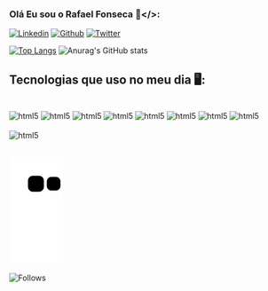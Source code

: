 ### Olá Eu sou o Rafael Fonseca 💾</>:

[![Linkedin](https://img.shields.io/badge/LinkedIn-0077B5?style=for-the-badge&logo=linkedin&logoColor=white)](https://www.linkedin.com/in/rfonseca-3a001b180/)
[![Github](https://img.shields.io/badge/GitHub-100000?style=for-the-badge&logo=github&logoColor=white)](https://github.com/rfonseca985)
[![Twitter](https://img.shields.io/badge/Twitter-1DA1F2?style=for-the-badge&logo=twitter&logoColor=white)](https://twitter.com/rfonseca85)



[![Top Langs](https://github-readme-stats.vercel.app/api/top-langs/?username=rfonseca985&theme=dark)](https://github.com/anuraghazra/github-readme-stats)
![Anurag's GitHub stats](https://github-readme-stats.vercel.app/api?username=rfonseca985&show_icons=true&theme=dark)

## Tecnologias que uso no meu dia 🖥️:
<div style="display: inline_block"><br/>
<img align="center" alt="html5" src= "https://img.shields.io/badge/Java-ED8B00?style=for-the-badge&logo=java&logoColor=white"/>
<img align="center" alt="html5" src="https://img.shields.io/badge/Python-14354C?style=for-the-badge&logo=python&logoColor=white"/>
<img align="center" alt="html5" src="https://img.shields.io/badge/C%23-239120?style=for-the-badge&logo=c-sharp&logoColor=white"/>
<img align="center" alt="html5" src="https://img.shields.io/badge/Angular-DD0031?style=for-the-badge&logo=angular&logoColor=white"/>
<img align="center" alt="html5" src=https://img.shields.io/badge/Spring-6DB33F?style=for-the-badge&logo=spring&logoColor=white/>
<img align="center" alt="html5" src=https://img.shields.io/badge/MySQL-00000F?style=for-the-badge&logo=mysql&logoColor=white/>
<img align="center" alt="html5" src=https://img.shields.io/badge/PostgreSQL-316192?style=for-the-badge&logo=postgresql&logoColor=white/>
<img align="center" alt="html5" src=https://img.shields.io/badge/MongoDB-4EA94B?style=for-the-badge&logo=mongodb&logoColor=white/>

<br/>
<br/>
<img align="center" alt="html5" src=https://img.shields.io/badge/Eclipse-2C2255?style=for-the-badge&logo=eclipse&logoColor=white/>

<br/>

</div><br/>

![snake gif](https://github.com/rfonseca985/rfonseca985/blob/output/github-contribution-grid-snake.svg)

![Follows](https://img.shields.io/github/followers/{rfonseca985}.svg?style=social&label=Follow&maxAge=2592000)
